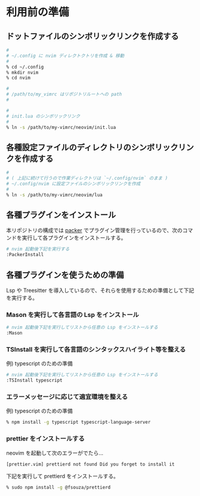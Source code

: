 # 利用前の準備
## ドットファイルのシンボリックリンクを作成する

```bash
#
# ~/.config に nvim ディレクトクトリを作成 & 移動
#
% cd ~/.config
% mkdir nvim
% cd nvim

#
# /path/to/my_vimrc はリポジトリルートへの path
#

#
# init.lua のシンボリックリンク
#
% ln -s /path/to/my-vimrc/neovim/init.lua
```

## 各種設定ファイルのディレクトリのシンボリックリンクを作成する

```bash
#
# ( 上記に続けて行うので作業ディレクトリは `~/.config/nvim` のまま )
# ~/.config/nvim に設定ファイルのシンボリックリンクを作成
#
% ln -s /path/to/my-vimrc/neovim/lua
```

## 各種プラグインをインストール
本リポジトリの構成では [packer](https://github.com/wbthomason/packer.nvim) でプラグイン管理を行っているので、次のコマンドを実行して各プラグインをインストールする。


```bash
# nvim 起動後下記を実行する
:PackerInstall
```


## 各種プラグインを使うための準備
Lsp や Treesitter を導入しているので、それらを使用するための準備として下記を実行する。

### Mason を実行して各言語の Lsp をインストール

```bash
# nvim 起動後下記を実行してリストから任意の Lsp をインストールする
:Mason
```

### TSInstall を実行して各言語のシンタックスハイライト等を整える
例)
typescript のための準備

```bash
# nvim 起動後下記を実行してリストから任意の Lsp をインストールする
:TSInstall typescript
```

### エラーメッセージに応じて適宜環境を整える
例)
typescript のための準備

```bash
% npm install -g typescript typescript-language-server
```

### prettier をインストールする
neovim を起動して次のエラーがでたら...

```text
[prettier.vim] prettierd not found Did you forget to install it
```

下記を実行して prettierd をインストールする。

```bash
% sudo npm install -g @fsouza/prettierd
```
